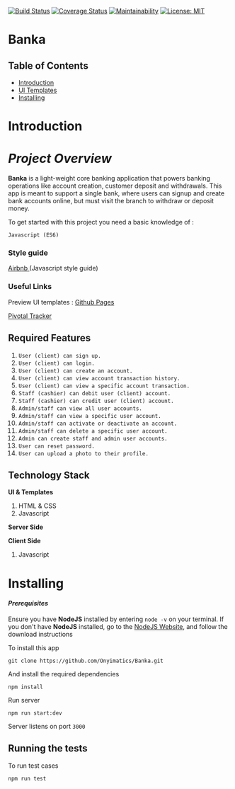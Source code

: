 [![Build Status](https://travis-ci.org/Onyimatics/Banka.svg?branch=develop)](https://travis-ci.org/Onyimatics/Banka) [![Coverage Status](https://coveralls.io/repos/github/Onyimatics/Banka/badge.svg?branch=develop)](https://coveralls.io/github/Onyimatics/Banka?branch=develop) [![Maintainability](https://api.codeclimate.com/v1/badges/c3c8e1797a3962684d3f/maintainability)](https://codeclimate.com/github/Onyimatics/Banka/maintainability) [![License: MIT](https://img.shields.io/badge/License-MIT-green.svg)](https://opensource.org/licenses/MIT)

# Banka

## Table of Contents

 - [Introduction](#introduction)
 - [UI Templates](#ui-templates)
 - [Installing](#installing)

 # Introduction

# *Project Overview*

**Banka** is a 
light-weight core banking application that powers banking operations like account creation, customer deposit and withdrawals. This app is meant to support a single bank, where users can signup and create bank accounts online, but must visit the branch to withdraw or deposit money.

To get started with this project you need a basic knowledge of :

```
Javascript (ES6)
```

### __Style guide__

[Airbnb ](https://github.com/airbnb/javascript)(Javascript style guide)

### Useful Links
Preview UI templates : [Github Pages](https://onyimatics.github.io/Banka/)

[Pivotal Tracker](https://www.pivotaltracker.com/n/projects/2320392)

## Required Features

1. `User (client) can sign up.`
2. `User (client) can login.`
3. `User (client) can create an account.`
4. `User (client) can view account transaction history.`
5. `User (client) can view a specific account transaction.`
6. `Staff (cashier) can debit user (client) account.`
7. `Staff (cashier) can credit user (client) account.`
8. `Admin/staff can view all user accounts.`
9. `Admin/staff can view a specific user account.`
10. `Admin/staff can activate or deactivate an account.`
11. `Admin/staff can delete a specific user account.`
12. `Admin can create staff and admin user accounts.`
13. `User can reset password.`
14. `User can upload a photo to their profile.`

## Technology Stack
**UI & Templates**
1. HTML & CSS
2. Javascript

**Server Side**

**Client Side**
1. Javascript

# Installing

#### *Prerequisites*

Ensure you have **NodeJS** installed by entering `node -v` on your terminal.
If you don't have **NodeJS** installed, go to the [NodeJS Website](http://nodejs.org),  and follow the download instructions

To install this app

`
git clone https://github.com/Onyimatics/Banka.git
`

And install the required dependencies 

`
npm install
`

Run server

`
npm run start:dev
`

Server listens on port `3000`

## Running the tests

To run test cases

`
npm run test
`

